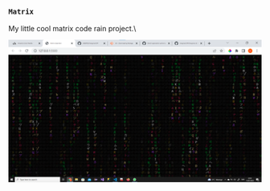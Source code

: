 ### `Matrix`
My little cool matrix code rain project.\

![Alt text](Show.png?raw=true "Demo Image")
